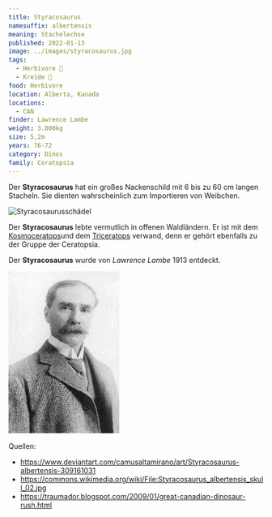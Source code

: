 ```yaml
---
title: Styracosaurus
namesuffix: albertensis
meaning: Stachelechse
published: 2022-01-13
image: ../images/styracosaurus.jpg
tags:
  - Herbivore 🌿
  - Kreide 🦴
food: Herbivore
location: Alberta, Kanada
locations:
  - CAN
finder: Lawrence Lambe
weight: 3.000kg
size: 5,2m
years: 76-72
category: Dinos
family: Ceratopsia
---
```

Der **Styracosaurus** hat ein großes Nackenschild mit 6 bis zu 60 cm langen Stacheln. Sie dienten wahrscheinlich zum Importieren von Weibchen.

![Styracosaurusschädel](../images/styracosaurus-schädel.jpg)

Der **Styracosaurus** lebte vermutlich in offenen Waldländern. Er ist mit dem [Kosmoceratops](https://dino-fakten.de/dinos/kosmoceratops/)und dem [Triceratops](https://dino-fakten.de/dinos/triceratops/) verwand, denn er gehört ebenfalls zu der Gruppe der Ceratopsia.

Der **Styracosaurus** wurde von *Lawrence Lambe* 1913 entdeckt.

![Lawrence Lambe](../images/lawrence-lambe.png)

[](https://dino-fakten.de/dinos/triceratops/)

Quellen:

* <https://www.deviantart.com/camusaltamirano/art/Styracosaurus-albertensis-309161031>
* [](https://www.deviantart.com/camusaltamirano/art/Styracosaurus-albertensis-309161031)[](https://commons.wikimedia.org/wiki/File:Styracosaurus_dinosaur.png)<https://commons.wikimedia.org/wiki/File:Styracosaurus_albertensis_skull_02.jpg>
* <https://traumador.blogspot.com/2009/01/great-canadian-dinosaur-rush.html>
